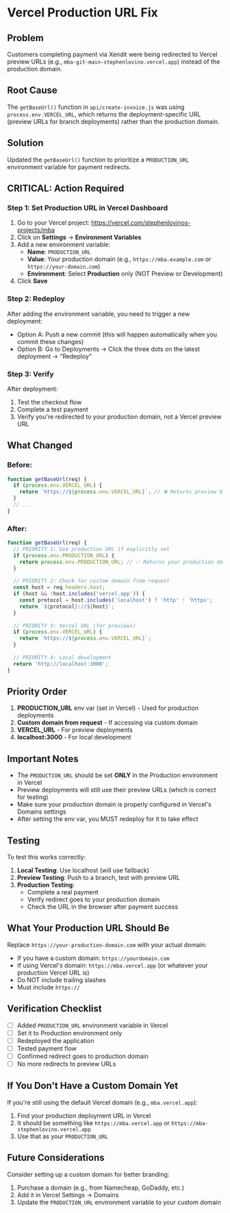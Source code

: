 # Vercel Production URL Fix

## Problem
Customers completing payment via Xendit were being redirected to Vercel preview URLs (e.g., `mba-git-main-stephenlovino.vercel.app`) instead of the production domain.

## Root Cause
The `getBaseUrl()` function in `api/create-invoice.js` was using `process.env.VERCEL_URL`, which returns the deployment-specific URL (preview URLs for branch deployments) rather than the production domain.

## Solution
Updated the `getBaseUrl()` function to prioritize a `PRODUCTION_URL` environment variable for payment redirects.

## CRITICAL: Action Required

### Step 1: Set Production URL in Vercel Dashboard

1. Go to your Vercel project: https://vercel.com/stephenlovinos-projects/mba
2. Click on **Settings** → **Environment Variables**
3. Add a new environment variable:
   - **Name**: `PRODUCTION_URL`
   - **Value**: Your production domain (e.g., `https://mba.example.com` or `https://your-domain.com`)
   - **Environment**: Select **Production** only (NOT Preview or Development)
4. Click **Save**

### Step 2: Redeploy

After adding the environment variable, you need to trigger a new deployment:
- Option A: Push a new commit (this will happen automatically when you commit these changes)
- Option B: Go to Deployments → Click the three dots on the latest deployment → "Redeploy"

### Step 3: Verify

After deployment:
1. Test the checkout flow
2. Complete a test payment
3. Verify you're redirected to your production domain, not a Vercel preview URL

## What Changed

### Before:
```javascript
function getBaseUrl(req) {
  if (process.env.VERCEL_URL) {
    return `https://${process.env.VERCEL_URL}`; // ❌ Returns preview URLs
  }
  // ...
}
```

### After:
```javascript
function getBaseUrl(req) {
  // PRIORITY 1: Use production URL if explicitly set
  if (process.env.PRODUCTION_URL) {
    return process.env.PRODUCTION_URL; // ✅ Returns your production domain
  }
  
  // PRIORITY 2: Check for custom domain from request
  const host = req.headers.host;
  if (host && !host.includes('vercel.app')) {
    const protocol = host.includes('localhost') ? 'http' : 'https';
    return `${protocol}://${host}`;
  }
  
  // PRIORITY 3: Vercel URL (for previews)
  if (process.env.VERCEL_URL) {
    return `https://${process.env.VERCEL_URL}`;
  }
  
  // PRIORITY 4: Local development
  return 'http://localhost:3000';
}
```

## Priority Order

1. **PRODUCTION_URL** env var (set in Vercel) - Used for production deployments
2. **Custom domain from request** - If accessing via custom domain
3. **VERCEL_URL** - For preview deployments
4. **localhost:3000** - For local development

## Important Notes

- The `PRODUCTION_URL` should be set **ONLY** in the Production environment in Vercel
- Preview deployments will still use their preview URLs (which is correct for testing)
- Make sure your production domain is properly configured in Vercel's Domains settings
- After setting the env var, you MUST redeploy for it to take effect

## Testing

To test this works correctly:

1. **Local Testing**: Use localhost (will use fallback)
2. **Preview Testing**: Push to a branch, test with preview URL
3. **Production Testing**: 
   - Complete a real payment
   - Verify redirect goes to your production domain
   - Check the URL in the browser after payment success

## What Your Production URL Should Be

Replace `https://your-production-domain.com` with your actual domain:
- If you have a custom domain: `https://yourdomain.com`
- If using Vercel's domain: `https://mba.vercel.app` (or whatever your production Vercel URL is)
- Do NOT include trailing slashes
- Must include `https://`

## Verification Checklist

- [ ] Added `PRODUCTION_URL` environment variable in Vercel
- [ ] Set it to Production environment only
- [ ] Redeployed the application
- [ ] Tested payment flow
- [ ] Confirmed redirect goes to production domain
- [ ] No more redirects to preview URLs

## If You Don't Have a Custom Domain Yet

If you're still using the default Vercel domain (e.g., `mba.vercel.app`):
1. Find your production deployment URL in Vercel
2. It should be something like `https://mba.vercel.app` or `https://mba-stephenlovino.vercel.app`
3. Use that as your `PRODUCTION_URL`

## Future Considerations

Consider setting up a custom domain for better branding:
1. Purchase a domain (e.g., from Namecheap, GoDaddy, etc.)
2. Add it in Vercel Settings → Domains
3. Update the `PRODUCTION_URL` environment variable to your custom domain

